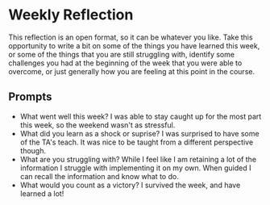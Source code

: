 # Weekly Reflection

This reflection is an open format, so it can be whatever you like. Take this opportunity to write a bit on some of the things you have learned this week, or some of the things that you are still struggling with, identify some challenges you had at the beginning of the week that you were able to overcome, or just generally how you are feeling at this point in the course.

## Prompts

-   What went well this week?
    I was able to stay caught up for the most part this week, so the weekend wasn't as stressful.
-   What did you learn as a shock or suprise?
    I was surprised to have some of the TA's teach. It was nice to be taught from a different perspective though.
-   What are you struggling with?
    While I feel like I am retaining a lot of the information I struggle with implementing it on my own. When guided I can recall the information and know what to do.
-   What would you count as a victory?
    I survived the week, and have learned a lot!
